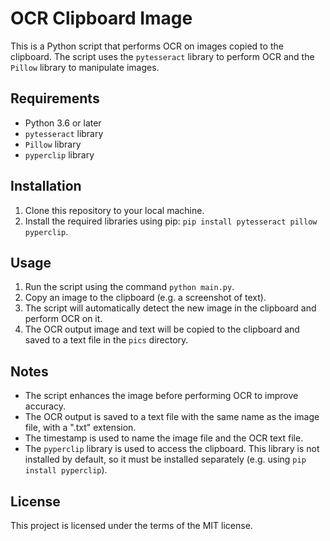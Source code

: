 # OCR Clipboard Image

This is a Python script that performs OCR on images copied to the clipboard. The script uses the `pytesseract` library to perform OCR and the `Pillow` library to manipulate images.

## Requirements

- Python 3.6 or later
- `pytesseract` library
- `Pillow` library
- `pyperclip` library

## Installation

1. Clone this repository to your local machine.
2. Install the required libraries using pip: `pip install pytesseract pillow pyperclip`.

## Usage

1. Run the script using the command `python main.py`.
2. Copy an image to the clipboard (e.g. a screenshot of text).
3. The script will automatically detect the new image in the clipboard and perform OCR on it.
4. The OCR output image and text will be copied to the clipboard and saved to a text file in the `pics` directory.

## Notes

- The script enhances the image before performing OCR to improve accuracy.
- The OCR output is saved to a text file with the same name as the image file, with a ".txt" extension.
- The timestamp is used to name the image file and the OCR text file.
- The `pyperclip` library is used to access the clipboard. This library is not installed by default, so it must be installed separately (e.g. using `pip install pyperclip`).

## License

This project is licensed under the terms of the MIT license.
